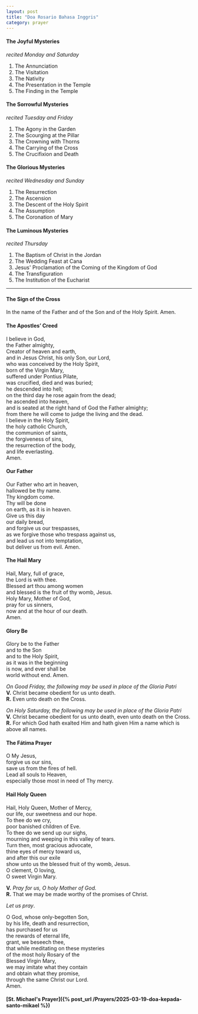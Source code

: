 ```yaml
---
layout: post
title: "Doa Rosario Bahasa Inggris"
category: prayer
---
```


#### The Joyful Mysteries
_recited Monday and Saturday_
1. The Annunciation
2. The Visitation
3. The Nativity
4. The Presentation in the Temple
5. The Finding in the Temple

#### The Sorrowful Mysteries
_recited Tuesday and Friday_
1. The Agony in the Garden
2. The Scourging at the Pillar
3. The Crowning with Thorns
4. The Carrying of the Cross
5. The Crucifixion and Death

#### The Glorious Mysteries
_recited Wednesday and Sunday_
1. The Resurrection
2. The Ascension
3. The Descent of the Holy Spirit
4. The Assumption
5. The Coronation of Mary

#### The Luminous Mysteries
_recited Thursday_
1. The Baptism of Christ in the Jordan
2. The Wedding Feast at Cana
3. Jesus' Proclamation of the Coming of the Kingdom of God
4. The Transfiguration
5. The Institution of the Eucharist


---


####  The Sign of the Cross
In the name of the Father and of the Son and of the Holy Spirit. Amen.


#### The Apostles’ Creed
I believe in God,<br>
the Father almighty,<br>
Creator of heaven and earth,<br>
and in Jesus Christ, his only Son, our Lord,<br>
who was conceived by the Holy Spirit,<br>
born of the Virgin Mary,<br>
suffered under Pontius Pilate,<br>
was crucified, died and was buried;<br>
he descended into hell;<br>
on the third day he rose again from the dead;<br>
he ascended into heaven,<br>
and is seated at the right hand of God the Father almighty;<br>
from there he will come to judge the living and the dead.<br>
I believe in the Holy Spirit,<br>
the holy catholic Church,<br>
the communion of saints,<br>
the forgiveness of sins,<br>
the resurrection of the body,<br>
and life everlasting.<br>
Amen.


#### Our Father
Our Father who art in heaven,<br>
hallowed be thy name.<br>
Thy kingdom come.<br>
Thy will be done<br>
on earth, as it is in heaven.<br>
Give us this day<br>
our daily bread,<br>
and forgive us our trespasses,<br>
as we forgive those who trespass against us,<br>
and lead us not into temptation,<br>
but deliver us from evil. Amen.


#### The Hail Mary
Hail, Mary, full of grace,<br>
the Lord is with thee.<br>
Blessed art thou among women<br>
and blessed is the fruit of thy womb, Jesus.<br>
Holy Mary, Mother of God,<br>
pray for us sinners,<br>
now and at the hour of our death.<br>
Amen.


#### Glory Be
Glory be to the Father<br>
and to the Son<br>
and to the Holy Spirit,<br>
as it was in the beginning<br>
is now, and ever shall be<br>
world without end. Amen.

_On Good Friday, the following may be used in place of the Gloria Patri_<br>
**V.** Christ became obedient for us unto death.<br>
**R.** Even unto death on the Cross.

_On Holy Saturday, the following may be used in place of the Gloria Patri_<br>
**V.** Christ became obedient for us unto death, even unto death on the Cross.<br>
**R.** For which God hath exalted Him and hath given Him a name which is above all names.


#### The Fátima Prayer
O My Jesus,<br>
forgive us our sins,<br>
save us from the fires of hell.<br>
Lead all souls to Heaven,<br>
especially those most in need of Thy mercy.


####  Hail Holy Queen
Hail, Holy Queen, Mother of Mercy,<br>
our life, our sweetness and our hope.<br>
To thee do we cry,<br>
poor banished children of Eve.<br>
To thee do we send up our sighs,<br>
mourning and weeping in this valley of tears.<br>
Turn then, most gracious advocate,<br>
thine eyes of mercy toward us,<br>
and after this our exile<br>
show unto us the blessed fruit of thy womb, Jesus.<br>
O clement, O loving,<br>
O sweet Virgin Mary.

**V.** _Pray for us, O holy Mother of God._<br>
**R.** That we may be made worthy of the promises of Christ.

_Let us pray_.

O God, whose only-begotten Son,<br>
by his life, death and resurrection,<br>
has purchased for us<br>
the rewards of eternal life,<br>
grant, we beseech thee,<br>
that while meditating on these mysteries<br>
of the most holy Rosary of the<br>
Blessed Virgin Mary,<br>
we may imitate what they contain<br>
and obtain what they promise,<br>
through the same Christ our Lord.<br>
Amen.


#### [St. Michael's Prayer]({% post_url /Prayers/2025-03-19-doa-kepada-santo-mikael %})